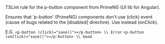 
TSLint rule for the p-button component from PrimeNG (UI lib for Angular).

Ensures that 'p-button' (PrimeNG) components don't use (click) event (cause of bugs related to the [disabled] directive). Use instead (onClick).

E.G.
`<p-button (click)="save()"></p-button> \\ Error`
`<p-button (onClick)="save()"></p-button> \\ Good`